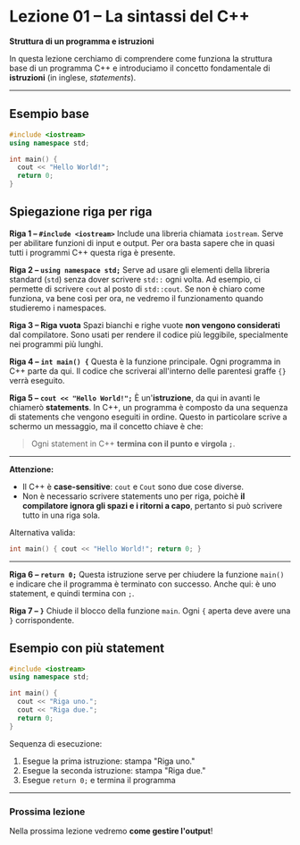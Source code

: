 # Lezione 01 – La sintassi del C++

**Struttura di un programma e istruzioni**

In questa lezione cerchiamo di comprendere come funziona la struttura base di un programma C++ e introduciamo il concetto fondamentale di **istruzioni** (in inglese, *statements*).

---

## Esempio base 

```cpp
#include <iostream>
using namespace std;

int main() {
  cout << "Hello World!";
  return 0;
}
```


## Spiegazione riga per riga

**Riga 1 – `#include <iostream>`**
Include una libreria chiamata `iostream`. Serve per abilitare funzioni di input e output.
Per ora basta sapere che in quasi tutti i programmi C++ questa riga è presente.

**Riga 2 – `using namespace std;`**
Serve ad usare gli elementi della libreria standard (`std`) senza dover scrivere `std::` ogni volta.
Ad esempio, ci permette di scrivere `cout` al posto di `std::cout`.
Se non è chiaro come funziona, va bene così per ora, ne vedremo il funzionamento quando studieremo i namespaces.

**Riga 3 – Riga vuota**
Spazi bianchi e righe vuote **non vengono considerati** dal compilatore.
Sono usati per rendere il codice più leggibile, specialmente nei programmi più lunghi.  

**Riga 4 – `int main() {`**
Questa è la funzione principale.
Ogni programma in C++ parte da qui. Il codice che scriverai all'interno delle parentesi graffe `{}` verrà eseguito.

**Riga 5 – `cout << "Hello World!";`**
È un'**istruzione**, da qui in avanti le chiamerò **statements**.
In C++, un programma è composto da una sequenza di statements che vengono eseguiti in ordine.
Questo in particolare scrive a schermo un messaggio, ma il concetto chiave è che:

> Ogni statement in C++ **termina con il punto e virgola `;`**.

---

**Attenzione:**

* Il C++ è **case-sensitive**: `cout` e `Cout` sono due cose diverse.
* Non è necessario scrivere statements uno per riga, poichè **il compilatore ignora gli spazi e i ritorni a capo**, pertanto si può scrivere tutto in una riga sola.

Alternativa valida:

```cpp
int main() { cout << "Hello World!"; return 0; }
```

---

**Riga 6 – `return 0;`**
Questa istruzione serve per chiudere la funzione `main()` e indicare che il programma è terminato con successo. Anche qui: è uno statement, e quindi termina con `;`.


**Riga 7 – `}`**
Chiude il blocco della funzione `main`. Ogni `{` aperta deve avere una `}` corrispondente.

## Esempio con più statement

```cpp
#include <iostream>
using namespace std;

int main() {
  cout << "Riga uno.";
  cout << "Riga due.";
  return 0;
}
```

Sequenza di esecuzione:

1. Esegue la prima istruzione: stampa "Riga uno."
2. Esegue la seconda istruzione: stampa "Riga due."
3. Esegue `return 0;` e termina il programma

---

### Prossima lezione

Nella prossima lezione vedremo **come gestire l'output**!
